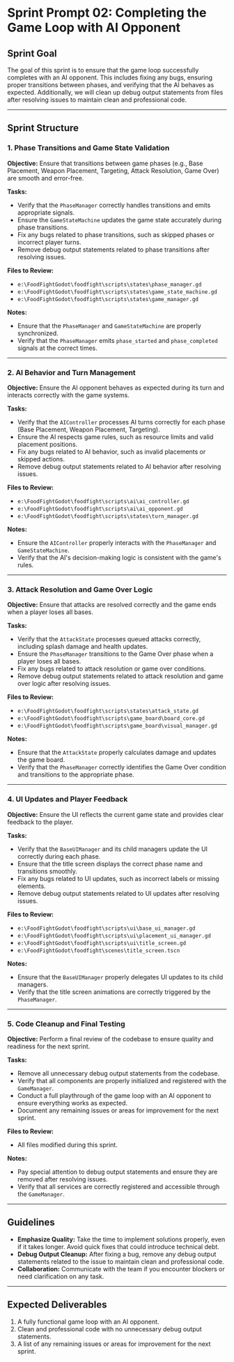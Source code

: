 # Sprint Prompt 02: Completing the Game Loop with AI Opponent

## Sprint Goal
The goal of this sprint is to ensure that the game loop successfully completes with an AI opponent. This includes fixing any bugs, ensuring proper transitions between phases, and verifying that the AI behaves as expected. Additionally, we will clean up debug output statements from files after resolving issues to maintain clean and professional code.

---

## Sprint Structure

### 1. Phase Transitions and Game State Validation
**Objective:** Ensure that transitions between game phases (e.g., Base Placement, Weapon Placement, Targeting, Attack Resolution, Game Over) are smooth and error-free.

**Tasks:**
- Verify that the `PhaseManager` correctly handles transitions and emits appropriate signals.
- Ensure the `GameStateMachine` updates the game state accurately during phase transitions.
- Fix any bugs related to phase transitions, such as skipped phases or incorrect player turns.
- Remove debug output statements related to phase transitions after resolving issues.

**Files to Review:**
- `e:\FoodFightGodot\foodfight\scripts\states\phase_manager.gd`
- `e:\FoodFightGodot\foodfight\scripts\states\game_state_machine.gd`
- `e:\FoodFightGodot\foodfight\scripts\states\game_manager.gd`

**Notes:**
- Ensure that the `PhaseManager` and `GameStateMachine` are properly synchronized.
- Verify that the `PhaseManager` emits `phase_started` and `phase_completed` signals at the correct times.

---

### 2. AI Behavior and Turn Management
**Objective:** Ensure the AI opponent behaves as expected during its turn and interacts correctly with the game systems.

**Tasks:**
- Verify that the `AIController` processes AI turns correctly for each phase (Base Placement, Weapon Placement, Targeting).
- Ensure the AI respects game rules, such as resource limits and valid placement positions.
- Fix any bugs related to AI behavior, such as invalid placements or skipped actions.
- Remove debug output statements related to AI behavior after resolving issues.

**Files to Review:**
- `e:\FoodFightGodot\foodfight\scripts\ai\ai_controller.gd`
- `e:\FoodFightGodot\foodfight\scripts\ai\ai_opponent.gd`
- `e:\FoodFightGodot\foodfight\scripts\states\turn_manager.gd`

**Notes:**
- Ensure the `AIController` properly interacts with the `PhaseManager` and `GameStateMachine`.
- Verify that the AI's decision-making logic is consistent with the game's rules.

---

### 3. Attack Resolution and Game Over Logic
**Objective:** Ensure that attacks are resolved correctly and the game ends when a player loses all bases.

**Tasks:**
- Verify that the `AttackState` processes queued attacks correctly, including splash damage and health updates.
- Ensure the `PhaseManager` transitions to the Game Over phase when a player loses all bases.
- Fix any bugs related to attack resolution or game over conditions.
- Remove debug output statements related to attack resolution and game over logic after resolving issues.

**Files to Review:**
- `e:\FoodFightGodot\foodfight\scripts\states\attack_state.gd`
- `e:\FoodFightGodot\foodfight\scripts\game_board\board_core.gd`
- `e:\FoodFightGodot\foodfight\scripts\game_board\visual_manager.gd`

**Notes:**
- Ensure that the `AttackState` properly calculates damage and updates the game board.
- Verify that the `PhaseManager` correctly identifies the Game Over condition and transitions to the appropriate phase.

---

### 4. UI Updates and Player Feedback
**Objective:** Ensure the UI reflects the current game state and provides clear feedback to the player.

**Tasks:**
- Verify that the `BaseUIManager` and its child managers update the UI correctly during each phase.
- Ensure that the title screen displays the correct phase name and transitions smoothly.
- Fix any bugs related to UI updates, such as incorrect labels or missing elements.
- Remove debug output statements related to UI updates after resolving issues.

**Files to Review:**
- `e:\FoodFightGodot\foodfight\scripts\ui\base_ui_manager.gd`
- `e:\FoodFightGodot\foodfight\scripts\ui\placement_ui_manager.gd`
- `e:\FoodFightGodot\foodfight\scripts\ui\title_screen.gd`
- `e:\FoodFightGodot\foodfight\scenes\title_screen.tscn`

**Notes:**
- Ensure that the `BaseUIManager` properly delegates UI updates to its child managers.
- Verify that the title screen animations are correctly triggered by the `PhaseManager`.

---

### 5. Code Cleanup and Final Testing
**Objective:** Perform a final review of the codebase to ensure quality and readiness for the next sprint.

**Tasks:**
- Remove all unnecessary debug output statements from the codebase.
- Verify that all components are properly initialized and registered with the `GameManager`.
- Conduct a full playthrough of the game loop with an AI opponent to ensure everything works as expected.
- Document any remaining issues or areas for improvement for the next sprint.

**Files to Review:**
- All files modified during this sprint.

**Notes:**
- Pay special attention to debug output statements and ensure they are removed after resolving issues.
- Verify that all services are correctly registered and accessible through the `GameManager`.

---

## Guidelines
- **Emphasize Quality:** Take the time to implement solutions properly, even if it takes longer. Avoid quick fixes that could introduce technical debt.
- **Debug Output Cleanup:** After fixing a bug, remove any debug output statements related to the issue to maintain clean and professional code.
- **Collaboration:** Communicate with the team if you encounter blockers or need clarification on any task.

---

## Expected Deliverables
1. A fully functional game loop with an AI opponent.
2. Clean and professional code with no unnecessary debug output statements.
3. A list of any remaining issues or areas for improvement for the next sprint.